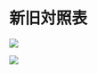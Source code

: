 # 新旧対照表

![](https://www.nta.go.jp/tmp/a37e644c-7edb-4189-9c80-fb9f951a0f8e/images/9b458c2c3861c9a7cfa5ee12d264080fa21673bb8fe52cbca4146580c768eff7.jpg)

![](https://www.nta.go.jp/tmp/a37e644c-7edb-4189-9c80-fb9f951a0f8e/images/cf4ede1c3ba291cf864f70079fd7ce2ff2eda947f3087999f14dca5b7d9670de.jpg)
